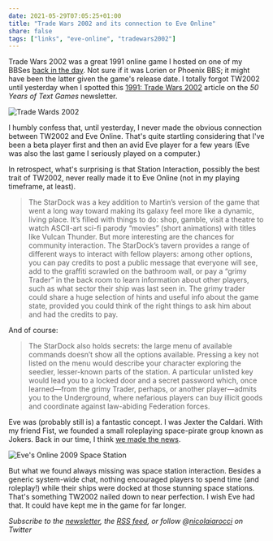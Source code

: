 ```yaml
---
date: 2021-05-29T07:05:25+01:00
title: "Trade Wars 2002 and its connection to Eve Online"
share: false
tags: ["links", "eve-online", "tradewars2002"]
---
```

Trade Wars 2002 was a  great 1991 online game I hosted on one of my BBSes [back
in the day][1]. Not sure if it was Lorien or Phoenix BBS; it might have been
the latter given the game's release date. I totally forgot TW2002 until
yesterday when I spotted this [1991: Trade Wars 2002][2] article on the *50
Years of Text Games* newsletter.

![Trade Wards 2002](/images/trade-wars-2002.png)

I humbly confess that, until yesterday, I never made the obvious connection
between TW2002 and Eve Online. That's quite startling considering that I've
been a beta player first and then an avid Eve player for a few years (Eve was
also the last game I seriously played on a computer.) 

In retrospect, what's surprising is that Station Interaction, possibly the best
trait of TW2002, never really made it to Eve Online (not in my playing
timeframe, at least).

> The StarDock was a key addition to Martin’s version of the game that went
> a long way toward making its galaxy feel more like a dynamic, living place.
> It’s filled with things to do: shop, gamble, visit a theatre to watch
> ASCII-art sci-fi parody “movies” (short animations) with titles like Vulcan
> Thunder. But more interesting are the chances for community interaction. The
> StarDock’s tavern provides a range of different ways to interact with fellow
> players: among other options, you can pay credits to post a public message
> that everyone will see, add to the graffiti scrawled on the bathroom wall, or
> pay a “grimy Trader” in the back room to learn information about other
> players, such as what sector their ship was last seen in. The grimy trader
> could share a huge selection of hints and useful info about the game state,
> provided you could think of the right things to ask him about and had the
> credits to pay.

And of course:

>The StarDock also holds secrets: the large menu of available commands doesn’t
show all the options available. Pressing a key not listed on the menu would
describe your character exploring the seedier, lesser-known parts of the
station. A particular unlisted key would lead you to a locked door and a secret
password which, once learned—from the grimy Trader, perhaps, or another
player—admits you to the Underground, where nefarious players can buy illicit
goods and coordinate against law-abiding Federation forces. 

Eve was (probably still is) a fantastic concept. I was Jexter the Caldari. With
my friend Fist, we founded a small roleplaying space-pirate group known as
Jokers. Back in our time, I think [we made the news][3].

![Eve's Online 2009 Space Station](/images/eve-online-space-station.png)

But what we found always missing was space station interaction. Besides
a generic system-wide chat, nothing encouraged players to spend time (and
roleplay!) while their ships were docked at those stunning space stations.
That's something TW2002 nailed down to near perfection. I wish Eve had that. It
could have kept me in the game for far longer.

*Subscribe to the [newsletter][nl], the [RSS feed][rss], or follow @[nicolaiarocci][tw] on Twitter*

 [1]: https://nicolaiarocci.com/a-trip-down-memory-lane-fidonet-and-usenet/
 [2]: https://if50.substack.com/p/1991-trade-wars-2002
 [3]: https://oldforums.eveonline.com/?a=topic&threadID=356966
 [rss]: https://nicolaiarocci.com/index.xml
 [tw]: http://twitter.com/nicolaiarocci
 [nl]: https://nicolaiarocci.substack.com
